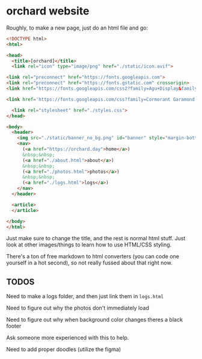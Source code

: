 # orchard website

Roughly, to make a new page, just do an html file and go:

```html
<!DOCTYPE html>
<html>

<head>
  <title>[orchard]</title>
  <link rel="icon" type="image/png" href="./static/icon.avif">

<link rel="preconnect" href="https://fonts.googleapis.com">
<link rel="preconnect" href="https://fonts.gstatic.com" crossorigin>
<link href="https://fonts.googleapis.com/css2?family=Agu+Display&family=Dokdo&family=Rubik:ital,wght@0,300..900;1,300..900&display=swap" rel="stylesheet">

<link href='https://fonts.googleapis.com/css?family=Cormorant Garamond' rel='stylesheet'>

  <link rel="stylesheet" href="./styles.css">
</head>

<body>
  <header>
    <img src="./static/banner_no_bg.png" id="banner" style="margin-bottom: 20px;" />
    <nav>
      (<a href="https://orchard.day">home</a>)
      &nbsp;&nbsp;
      (<a href="./about.html">about</a>)
      &nbsp;&nbsp;
      (<a href="./photos.html">photos</a>)
      &nbsp;&nbsp;
      (<a href="./logs.html">logs</a>)
    </nav>
  </header>

  <article>
  </article>

</body>
</html>
```

Just make sure to change the title, and the rest is normal html stuff. Just look at other images/things to learn how to use HTML/CSS styling. 

There's a ton of free markdown to html converters (you can code one yourself in a hot second), so not really fussed about that right now. 

## TODOS

Need to make a logs folder, and then just link them in `logs.html`

Need to figure out why the photos don't immediately load 

Need to figure out why when background color changes theres a black footer

Ask someone more experienced with this to help.

Need to add proper doodles (utilize the figma)